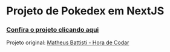 # Projeto de Pokedex em NextJS

### [Confira o projeto clicando aqui](next-js-projeto-poke-next-fj4st3klq-sabatinirafa.vercel.app)

Projeto original: [Matheus Battisti - Hora de Codar](https://www.youtube.com/playlist?list=PLnDvRpP8BnezfJcfiClWskFOLODeqI_Ft)
